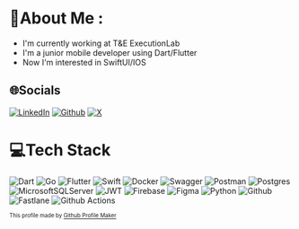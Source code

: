 # 💫About Me :
- I'm currently working at T&E ExecutionLab
- I'm a junior mobile developer using Dart/Flutter
- Now I'm interested in SwiftUI/IOS
## 🌐Socials
[![LinkedIn](https://img.shields.io/badge/LinkedIn-%230077B5.svg?logo=linkedin&logoColor=white)](https://www.linkedin.com/in/duck-ute/) 
[![Github](https://img.shields.io/badge/GitHub-181717?style=flat&logo=github&logoColor=white)](https://github.com/HoangDuck)
[![X](https://shields.io/badge/%40duck_hoang-000000?logo=x&logoColor=white)](https://x.com/duck_hoang)

# 💻Tech Stack
![Dart](https://img.shields.io/badge/dart-%230175C2.svg?style=for-the-badge&logo=dart&logoColor=white) ![Go](https://img.shields.io/badge/go-%2300ADD8.svg?style=for-the-badge&logo=go&logoColor=white) ![Flutter](https://img.shields.io/badge/Flutter-%2302569B.svg?style=for-the-badge&logo=Flutter&logoColor=white) ![Swift](https://img.shields.io/badge/swift-F54A2A?style=for-the-badge&logo=swift&logoColor=white) ![Docker](https://img.shields.io/badge/docker-%230db7ed.svg?style=for-the-badge&logo=docker&logoColor=white) ![Swagger](https://img.shields.io/badge/-Swagger-%23Clojure?style=for-the-badge&logo=swagger&logoColor=white) ![Postman](https://img.shields.io/badge/Postman-FF6C37?style=for-the-badge&logo=postman&logoColor=white) ![Postgres](https://img.shields.io/badge/postgres-%23316192.svg?style=for-the-badge&logo=postgresql&logoColor=white) ![MicrosoftSQLServer](https://img.shields.io/badge/Microsoft%20SQL%20Sever-CC2927?style=for-the-badge&logo=microsoft%20sql%20server&logoColor=white) ![JWT](https://img.shields.io/badge/JWT-black?style=for-the-badge&logo=JSON%20web%20tokens) ![Firebase](https://img.shields.io/badge/firebase-%23039BE5.svg?style=for-the-badge&logo=firebase) 	![Figma](https://img.shields.io/badge/figma-%23F24E1E.svg?style=for-the-badge&logo=figma&logoColor=white) ![Python](https://img.shields.io/badge/python-3670A0?style=for-the-badge&logo=python&logoColor=ffdd54) ![Github](https://img.shields.io/badge/GitHub-181717?style=for-the-badge&logo=github&logoColor=white) ![Fastlane](https://img.shields.io/badge/Fastlane-FF282D?style=for-the-badge&logo=fastlane&logoColor=white) ![Github Actions](https://img.shields.io/badge/Github_Actions-2088FF?style=for-the-badge&logo=githubactions&logoColor=white)

 <sup><sub>This profile made by [Github Profile Maker](https://github-profile-maker.vercel.app/?fbclid=IwAR31Wz_OK-jCfZm3EhlPtBE5ick3dPrMXzDTspORo670BtIO5ZTWQQ0t034)</sub></sup>
